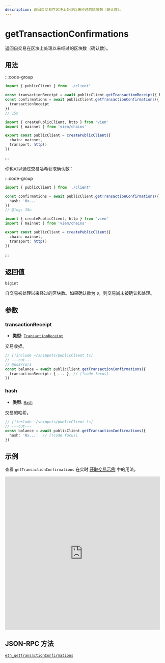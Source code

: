 ```yaml
---
description: 返回自交易在区块上处理以来经过的区块数（确认数）。
---
```


# getTransactionConfirmations

返回自交易在区块上处理以来经过的区块数（确认数）。

## 用法

:::code-group

```ts twoslash [example.ts]
import { publicClient } from './client'

const transactionReceipt = await publicClient.getTransactionReceipt({ hash: '...' })
const confirmations = await publicClient.getTransactionConfirmations({  // [!code focus:99]
  transactionReceipt
})
// 15n
```

```ts twoslash [client.ts] filename="client.ts"
import { createPublicClient, http } from 'viem'
import { mainnet } from 'viem/chains'

export const publicClient = createPublicClient({
  chain: mainnet,
  transport: http()
})
```

:::

你也可以通过交易哈希获取确认数：

:::code-group

```ts twoslash [example.ts]
import { publicClient } from './client'

const confirmations = await publicClient.getTransactionConfirmations({  // [!code focus:99]
  hash: '0x...'
})
// @log: 15n
```

```ts twoslash [client.ts] filename="client.ts"
import { createPublicClient, http } from 'viem'
import { mainnet } from 'viem/chains'

export const publicClient = createPublicClient({
  chain: mainnet,
  transport: http()
})
```

:::

## 返回值

`bigint`

自交易被处理以来经过的区块数。如果确认数为 `0`，则交易尚未被确认和处理。

## 参数

### transactionReceipt

- **类型:** [`TransactionReceipt`](/docs/glossary/types#transactionreceipt)

交易收据。

```ts twoslash
// [!include ~/snippets/publicClient.ts]
// ---cut---
// @noErrors
const balance = await publicClient.getTransactionConfirmations({
  transactionReceipt: { ... }, // [!code focus]
})
```

### hash

- **类型:** [`Hash`](/docs/glossary/types#hash)

交易的哈希。

```ts twoslash
// [!include ~/snippets/publicClient.ts]
// ---cut---
const balance = await publicClient.getTransactionConfirmations({
  hash: '0x...'  // [!code focus]
})
```

## 示例

查看 `getTransactionConfirmations` 在实时 [获取交易示例](https://stackblitz.com/github/wevm/viem/tree/main/examples/transactions_fetching-transactions) 中的用法。

<iframe frameBorder="0" width="100%" height="500px" src="https://stackblitz.com/github/wevm/viem/tree/main/examples/transactions_fetching-transactions?embed=1&file=index.ts&hideNavigation=1&hideDevTools=true&terminalHeight=0&ctl=1"></iframe>

## JSON-RPC 方法

[`eth_getTransactionConfirmations`](https://ethereum.org/en/developers/docs/apis/json-rpc/#eth_getTransactionConfirmations)
